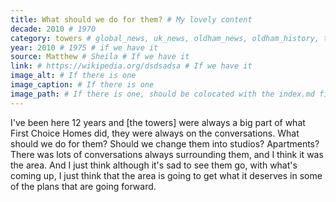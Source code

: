 ```yaml
---
title: What should we do for them? # My lovely content
decade: 2010 # 1970
category: towers # global_news, uk_news, oldham_news, oldham_history, towers, surrounding_estate # Always exactly one category
year: 2010 # 1975 # if we have it
source: Matthew # Sheila # If we have it
link: # https://wikipedia.org/dsdsadsa # If we have it
image_alt: # If there is one
image_caption: # If there is one
image_path: # If there is one, should be colocated with the index.md file in the folder
---
```


I've been here 12 years and [the towers] were always a big part of what First Choice Homes did, they were always on the conversations. What should we do for them? Should we change them into studios? Apartments? There was lots of conversations always surrounding them, and I think it was the area. And I just think although it's sad to see them go, with what's coming up, I just think that the area is going to get what it deserves in some of the plans that are going forward.
